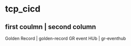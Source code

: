 # tcp_cicd

first coulmn | second column
-----------------------------
Golden Record | golden-record
GR event HUb | gr-eventhub